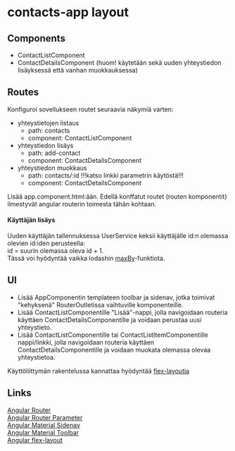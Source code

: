 # contacts-app layout

## Components
- ContactListComponent
- ContactDetailsComponent (huom! käytetään sekä uuden yhteystiedon lisäyksessä että vanhan muokkauksessa)

## Routes
Konfiguroi sovellukseen routet seuraavia näkymiä varten:
 - yhteystietojen listaus
    - path: contacts
    - component: ContactListComponent
 - yhteystiedon lisäys
    - path: add-contact
    - component: ContactDetailsComponent
 - yhteystiedon muokkaus
     - path: contacts/:id   !!!katso linkki parametrin käytöstä!!!
     - component: ContactDetailsComponent
 
 Lisää <router-outlet></router-outlet> app.component.html:ään. 
 Edellä konffatut routet (routen komponentit) ilmestyvät angular routerin toimesta tähän kohtaan.
 
 #### Käyttäjän lisäys
 
 Uuden käyttäjän tallennuksessa UserService keksii käyttäjälle id:n olemassa olevien id:iden perusteella:
 <br>
 id = suurin olemassa oleva id + 1.
 <br>
 Tässä voi hyödyntää vaikka lodashin [maxBy](https://lodash.com/docs/4.17.4#maxBy)-funktiota.
 
 ## UI
 - Lisää AppComponentin templateen toolbar ja sidenav, jotka toimivat "kehyksenä" RouterOutletissa vaihtuville komponenteille.
 - Lisää ContactListComponentille "Lisää"-nappi, jolla navigoidaan routeria käyttäen ContactDetailsComponentille ja voidaan perustaa uusi yhteystieto.
 - Lisää ContactListComponentille tai ContactListItemComponentille nappi/linkki, jolla navigoidaan routeria käyttäen ContactDetailsComponentille ja voidaan muokata olemassa olevaa yhteystietoa.
 
 Käyttöliittymän rakentelussa kannattaa hyödyntää [flex-layoutia](https://github.com/angular/flex-layout/wiki/Using-Angular-CLI)
 
 ## Links
 
 [Angular Router](https://angular.io/guide/router)
 <br>
 [Angular Router Parameter](https://angular.io/guide/router#route-definition-with-a-parameter)
 <br>
 [Angular Material Sidenav](https://material.angular.io/components/sidenav/overview)
 <br>
 [Angular Material Toolbar](https://material.angular.io/components/toolbar/overview)
 <br>
 [Angular flex-layout](https://github.com/angular/flex-layout/wiki/Using-Angular-CLI)
 <br>
 
